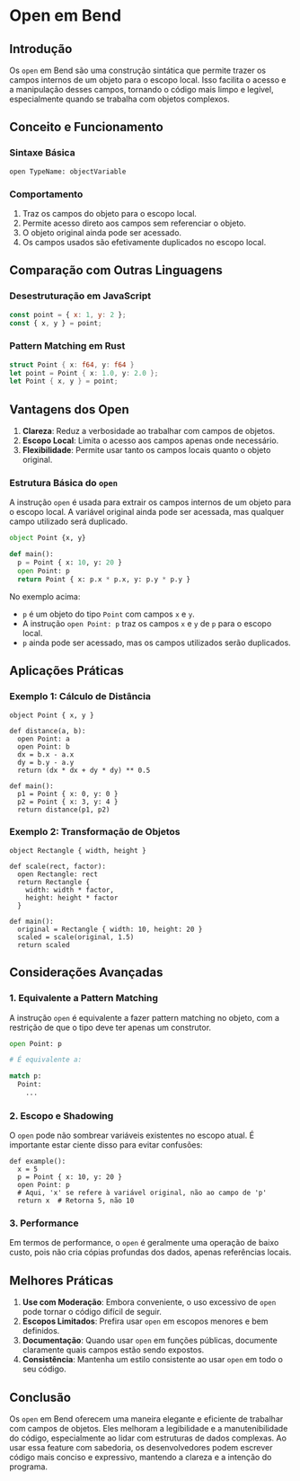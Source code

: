 # Open em Bend

## Introdução

Os `open` em Bend são uma construção sintática que permite trazer os campos internos de um objeto para o escopo local. Isso facilita o acesso e a manipulação desses campos, tornando o código mais limpo e legível, especialmente quando se trabalha com objetos complexos.

## Conceito e Funcionamento

### Sintaxe Básica

```bend
open TypeName: objectVariable
```

### Comportamento

1. Traz os campos do objeto para o escopo local.
2. Permite acesso direto aos campos sem referenciar o objeto.
3. O objeto original ainda pode ser acessado.
4. Os campos usados são efetivamente duplicados no escopo local.

## Comparação com Outras Linguagens

### Desestruturação em JavaScript

```javascript
const point = { x: 1, y: 2 };
const { x, y } = point;
```

### Pattern Matching em Rust

```rust
struct Point { x: f64, y: f64 }
let point = Point { x: 1.0, y: 2.0 };
let Point { x, y } = point;
```

## Vantagens dos Open

1. **Clareza**: Reduz a verbosidade ao trabalhar com campos de objetos.
2. **Escopo Local**: Limita o acesso aos campos apenas onde necessário.
3. **Flexibilidade**: Permite usar tanto os campos locais quanto o objeto original.

### Estrutura Básica do `open`

A instrução `open` é usada para extrair os campos internos de um objeto para o escopo local. A variável original ainda pode ser acessada, mas qualquer campo utilizado será duplicado.

```python
object Point {x, y}

def main():
  p = Point { x: 10, y: 20 }
  open Point: p
  return Point { x: p.x * p.x, y: p.y * p.y }
```

No exemplo acima:

- `p` é um objeto do tipo `Point` com campos `x` e `y`.
- A instrução `open Point: p` traz os campos `x` e `y` de `p` para o escopo local.
- `p` ainda pode ser acessado, mas os campos utilizados serão duplicados.

## Aplicações Práticas

### Exemplo 1: Cálculo de Distância

```bend
object Point { x, y }

def distance(a, b):
  open Point: a
  open Point: b
  dx = b.x - a.x
  dy = b.y - a.y
  return (dx * dx + dy * dy) ** 0.5

def main():
  p1 = Point { x: 0, y: 0 }
  p2 = Point { x: 3, y: 4 }
  return distance(p1, p2)
```

### Exemplo 2: Transformação de Objetos

```bend
object Rectangle { width, height }

def scale(rect, factor):
  open Rectangle: rect
  return Rectangle { 
    width: width * factor, 
    height: height * factor 
  }

def main():
  original = Rectangle { width: 10, height: 20 }
  scaled = scale(original, 1.5)
  return scaled
```

## Considerações Avançadas

### 1. Equivalente a Pattern Matching

A instrução `open` é equivalente a fazer pattern matching no objeto, com a restrição de que o tipo deve ter apenas um construtor.

```python
open Point: p

# É equivalente a:

match p:
  Point:
    ...
```

### 2. Escopo e Shadowing

O `open` pode não sombrear variáveis existentes no escopo atual. É importante estar ciente disso para evitar confusões:

```bend
def example():
  x = 5
  p = Point { x: 10, y: 20 }
  open Point: p
  # Aqui, 'x' se refere à variável original, não ao campo de 'p' 
  return x  # Retorna 5, não 10
```

### 3. Performance

Em termos de performance, o `open` é geralmente uma operação de baixo custo, pois não cria cópias profundas dos dados, apenas referências locais.

## Melhores Práticas

1. **Use com Moderação**: Embora conveniente, o uso excessivo de `open` pode tornar o código difícil de seguir.
2. **Escopos Limitados**: Prefira usar `open` em escopos menores e bem definidos.
3. **Documentação**: Quando usar `open` em funções públicas, documente claramente quais campos estão sendo expostos.
4. **Consistência**: Mantenha um estilo consistente ao usar `open` em todo o seu código.

## Conclusão

Os `open` em Bend oferecem uma maneira elegante e eficiente de trabalhar com campos de objetos. Eles melhoram a legibilidade e a manutenibilidade do código, especialmente ao lidar com estruturas de dados complexas. Ao usar essa feature com sabedoria, os desenvolvedores podem escrever código mais conciso e expressivo, mantendo a clareza e a intenção do programa.
